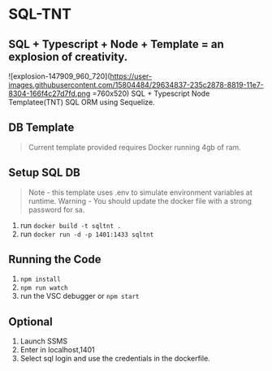 # SQL-TNT 
## SQL + Typescript + Node + Template = an explosion of creativity.

![explosion-147909_960_720](https://user-images.githubusercontent.com/15804484/29634837-235c2878-8819-11e7-8304-166f4c27d7fd.png =760x520)
SQL + Typescript Node Templatee(TNT)
SQL ORM using Sequelize.

## DB Template
> Current template provided requires Docker running 4gb of ram.

## Setup SQL DB
> Note - this template uses .env to simulate environment variables at runtime. 
> Warning - You should update the docker file with a strong password for sa. 
1. run `docker build -t sqltnt .`
1. run `docker run -d -p 1401:1433 sqltnt`

## Running the Code
1. `npm install`
1. `npm run watch`
1. run the VSC debugger or `npm start`

## Optional
1. Launch SSMS
1. Enter in localhost,1401
1. Select sql login and use the credentials in the dockerfile.







